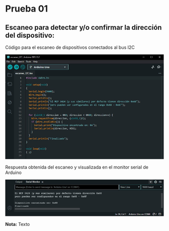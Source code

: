 # Prueba 01

## Escaneo para detectar y/o confirmar la dirección del dispositivo:

Código para el escaneo de dispositivos conectados al bus I2C

![Imagen no se encuentra disponible](././images/ScanI2c_ino.jpg)

Respuesta obtenida del escaneo y visualizada en el monitor serial de Arduino

![Imagen no se encuentra disponible](/../images/ScanI2c_ino_rta.jpg)

**Nota:**
Texto
